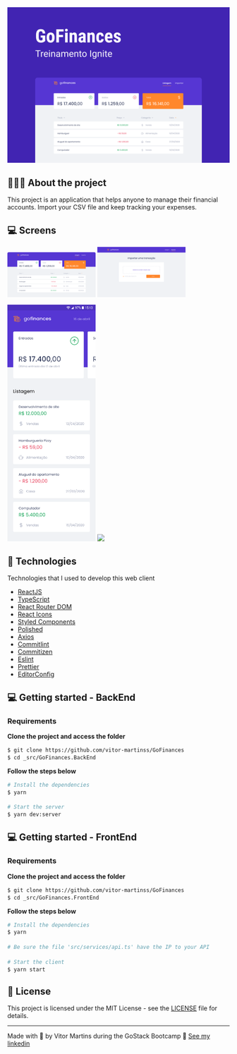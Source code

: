 <img alt="Mockup" src="/readme.assets/main.png">


## 💇🏻‍♂️ About the project

This project is an application that helps anyone to manage their financial accounts. Import your CSV file and keep tracking your expenses.

## 💻 Screens

<p float="left">
  <img src="/readme.assets/home.png" width="200" />
  <img src="/readme.assets/import.png" width="200" /> 
</p>

<p float="left">
  <img src="/readme.assets/home-mob.png" width="200" />
  <img src="/readme.assets/import-mob.png" width="200" /> 
</p>


## 🚀 Technologies

Technologies that I used to develop this web client

- [ReactJS](https://reactjs.org/)
- [TypeScript](https://www.typescriptlang.org/)
- [React Router DOM](https://reacttraining.com/react-router/)
- [React Icons](https://react-icons.netlify.com/#/)
- [Styled Components](https://styled-components.com/)
- [Polished](https://github.com/styled-components/polished)
- [Axios](https://github.com/axios/axios)
- [Commitlint](https://github.com/conventional-changelog/commitlint)
- [Commitizen](https://github.com/commitizen/cz-cli)
- [Eslint](https://eslint.org/)
- [Prettier](https://prettier.io/)
- [EditorConfig](https://editorconfig.org/)

## 💻 Getting started - BackEnd

### Requirements

**Clone the project and access the folder**

```bash
$ git clone https://github.com/vitor-martinss/GoFinances
$ cd _src/GoFinances.BackEnd
```

**Follow the steps below**

```bash
# Install the dependencies
$ yarn

# Start the server
$ yarn dev:server
```

## 💻 Getting started - FrontEnd

### Requirements

**Clone the project and access the folder**

```bash
$ git clone https://github.com/vitor-martinss/GoFinances
$ cd _src/GoFinances.FrontEnd
```

**Follow the steps below**

```bash
# Install the dependencies
$ yarn

# Be sure the file 'src/services/api.ts' have the IP to your API

# Start the client
$ yarn start
```

## 📝 License

This project is licensed under the MIT License - see the [LICENSE](LICENSE) file for details.

---

Made with 💜 by Vitor Martins during the GoStack Bootcamp 👋 [See my linkedin](https://www.linkedin.com/in/vitormartinswebdesigner/)

